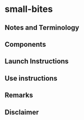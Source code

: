 # small-bites

## Notes and Terminology
## Components
## Launch Instructions
## Use instructions
## Remarks
## Disclaimer